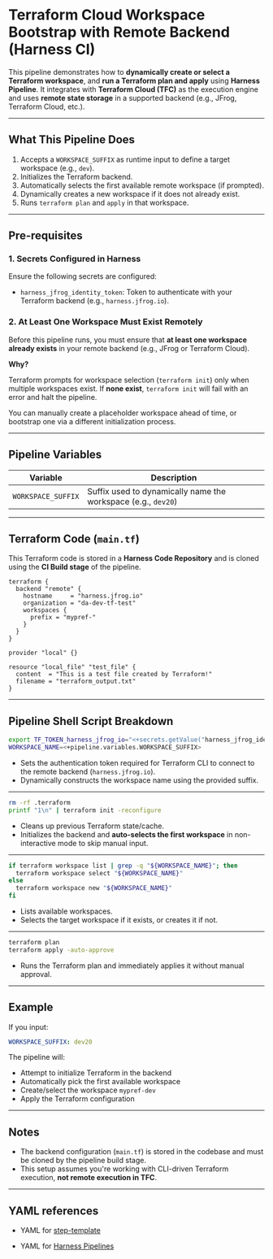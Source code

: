 # Terraform Cloud Workspace Bootstrap with Remote Backend (Harness CI)

This pipeline demonstrates how to **dynamically create or select a Terraform workspace**, and **run a Terraform plan and apply** using **Harness Pipeline**. It integrates with **Terraform Cloud (TFC)** as the execution engine and uses **remote state storage** in a supported backend (e.g., JFrog, Terraform Cloud, etc.).

---

##  What This Pipeline Does

1. Accepts a `WORKSPACE_SUFFIX` as runtime input to define a target workspace (e.g., `dev`).
2. Initializes the Terraform backend.
3. Automatically selects the first available remote workspace (if prompted).
4. Dynamically creates a new workspace if it does not already exist.
5. Runs `terraform plan` and `apply` in that workspace.

---

##  Pre-requisites

### 1. Secrets Configured in Harness

Ensure the following secrets are configured:
- `harness_jfrog_identity_token`: Token to authenticate with your Terraform backend (e.g., `harness.jfrog.io`).

### 2. At Least One Workspace Must Exist Remotely

Before this pipeline runs, you must ensure that **at least one workspace already exists** in your remote backend (e.g., JFrog or Terraform Cloud).

**Why?**

Terraform prompts for workspace selection (`terraform init`) only when multiple workspaces exist. If **none exist**, `terraform init` will fail with an error and halt the pipeline.

You can manually create a placeholder workspace ahead of time, or bootstrap one via a different initialization process.

---

## Pipeline Variables

| Variable           | Description                              |
|--------------------|------------------------------------------|
| `WORKSPACE_SUFFIX` | Suffix used to dynamically name the workspace (e.g., `dev20`) |

---

##  Terraform Code (`main.tf`)

This Terraform code is stored in a **Harness Code Repository** and is cloned using the **CI Build stage** of the pipeline.

```hcl
terraform {
  backend "remote" {
    hostname     = "harness.jfrog.io"
    organization = "da-dev-tf-test"
    workspaces {
      prefix = "mypref-"
    }
  }
}

provider "local" {}

resource "local_file" "test_file" {
  content  = "This is a test file created by Terraform!"
  filename = "terraform_output.txt"
}
```

---

##  Pipeline Shell Script Breakdown

```sh
export TF_TOKEN_harness_jfrog_io="<+secrets.getValue("harness_jfrog_identity_token")>"
WORKSPACE_NAME=<+pipeline.variables.WORKSPACE_SUFFIX>
```
- Sets the authentication token required for Terraform CLI to connect to the remote backend (`harness.jfrog.io`).
- Dynamically constructs the workspace name using the provided suffix.

---

```sh
rm -rf .terraform
printf "1\n" | terraform init -reconfigure
```
- Cleans up previous Terraform state/cache.
- Initializes the backend and **auto-selects the first workspace** in non-interactive mode to skip manual input.

---

```sh
if terraform workspace list | grep -q "${WORKSPACE_NAME}"; then
  terraform workspace select "${WORKSPACE_NAME}"
else
  terraform workspace new "${WORKSPACE_NAME}"
fi
```
- Lists available workspaces.
- Selects the target workspace if it exists, or creates it if not.

---

```sh
terraform plan
terraform apply -auto-approve
```
- Runs the Terraform plan and immediately applies it without manual approval.

---

##  Example

If you input:
```yaml
WORKSPACE_SUFFIX: dev20
```

The pipeline will:
- Attempt to initialize Terraform in the backend
- Automatically pick the first available workspace
- Create/select the workspace `mypref-dev`
- Apply the Terraform configuration

---

##  Notes

- The backend configuration (`main.tf`) is stored in the codebase and must be cloned by the pipeline build stage.
- This setup assumes you're working with CLI-driven Terraform execution, **not remote execution in TFC**.

---

##  YAML references

- YAML for [step-template](./template.yaml)

- YAML for [Harness Pipelines](./pipeline.yaml)
